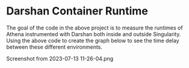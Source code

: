 # Darshan Container Runtime

  The goal of the code in the above project is to measure the runtimes of Athena instrumented with Darshan both inside and outside Singularity.
  Using the above code to create the graph below to see the time delay between these different environments. 

  Screenshot from 2023-07-13 11-26-04.png
